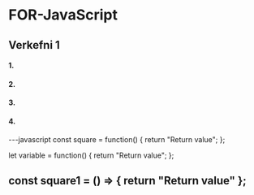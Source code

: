 # FOR-JavaScript
## Verkefni 1
#### 1. 

#### 2.

#### 3.

#### 4.
---javascript
const square = function() {
  return "Return value";
};

let variable = function() {
  return "Return value";
};

const square1 = () => {  return "Return value" };
---
